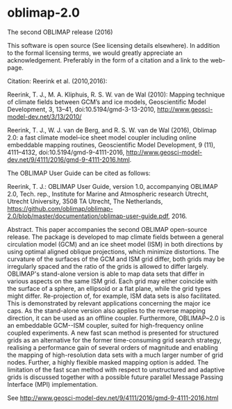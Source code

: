 # oblimap-2.0
The second OBLIMAP release (2016)

This software is open source (See licensing details elsewhere). In addition to the formal licensing terms, we would greatly appreciate an acknowledgement. Preferably in the form of a citation and a link to the web-page.

Citation: Reerink et al. (2010,2016):

Reerink, T. J., M. A. Kliphuis, R. S. W. van de Wal (2010): Mapping technique of climate fields between GCM’s and ice models, Geoscientific Model Development, 3, 13–41, doi:10.5194/gmd-3-13-2010, http://www.geosci-model-dev.net/3/13/2010/

Reerink, T. J., W. J. van de Berg, and R. S. W. van de Wal (2016), Oblimap 2.0: a fast climate model–ice sheet model coupler including online embeddable mapping routines, Geoscientific Model Development, 9 (11), 4111–4132, doi:10.5194/gmd-9-4111-2016, http://www.geosci-model-dev.net/9/4111/2016/gmd-9-4111-2016.html.


The OBLIMAP User Guide can be cited as follows:

Reerink, T. J.: OBLIMAP User Guide, version 1.0, accompanying OBLIMAP 2.0, Tech. rep., Institute for Marine and Atmospheric research Utrecht, Utrecht University, 3508 TA Utrecht, The Netherlands, https://github.com/oblimap/oblimap-2.0/blob/master/documentation/oblimap-user-guide.pdf, 2016.


Abstract.
This paper accompanies the second OBLIMAP open-source release. The package is
developed to map climate fields between a general circulation model (GCM) and
an ice sheet model (ISM) in both directions by using optimal aligned oblique
projections, which minimize distortions. The curvature of the surfaces of the
GCM and ISM grid differ, both grids may be irregularly spaced and the ratio
of the grids is allowed to differ largely. OBLIMAP's stand-alone version is
able to map data sets that differ in various aspects on the same ISM grid.
Each grid may either coincide with the surface of a sphere, an ellipsoid or a
flat plane, while the grid types might differ. Re-projection of, for example,
ISM data sets is also facilitated. This is demonstrated by relevant
applications concerning the major ice caps. As the stand-alone version also
applies to the reverse mapping direction, it can be used as an offline
coupler. Furthermore, OBLIMAP~2.0 is an embeddable GCM--ISM coupler, suited
for high-frequency online coupled experiments. A new fast scan method is
presented for structured grids as an alternative for the former
time-consuming grid search strategy, realising a performance gain of several
orders of magnitude and enabling the mapping of high-resolution data sets
with a much larger number of grid nodes. Further, a highly flexible masked
mapping option is added. The limitation of the fast scan method with respect
to unstructured and adaptive grids is discussed together with a possible
future parallel Message Passing Interface (MPI) implementation.

See http://www.geosci-model-dev.net/9/4111/2016/gmd-9-4111-2016.html
